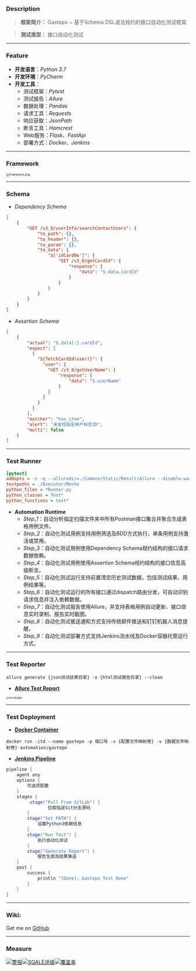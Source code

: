 ### Description

> **框架简介：** Gastepo ~ 基于Schema DSL语法规约的接口自动化测试框架

> **测试类型：** 接口自动化测试

***

### Feature

* **开发语言**：*Python 3.7*
* **开发环境**：*PyCharm*
* **开发工具**：
  * 测试框架：*Pytest*
  * 测试报告：*Allure*
  * 数据处理：*Pandas*
  * 请求工具：*Requests*
  * 响应获取：*JsonPath*
  * 断言工具：*Hamcrest*
  * Web服务：*Flask*、*FastApi*
  * 部署方式：*Docker*、*Jenkins*

***

### Framework

<img src="https://i.loli.net/2021/04/26/qsx8IdGPyQKc5fp.png" alt="Framework.png" style="zoom:55%;" />

***


### Schema

- *Dependency Schema*

```json
[
    {
        "GET /v3_0/userInfo/searchContactUsers": {
            "to_path": {},
            "to_header": {},
            "to_param": {},
            "to_data": {
                "$['idCardNo']": {
                  	"GET /v3_0/getCardId": {
                      	"response": {
                          	"data": "$.data.cardId"
                        }
                    }
                }
            }
        }
    }
]
```

- *Assertion Schema*

```json
[
    {
        "actual": "$.data[:].cardId",
        "expect": [
          {
            "${fetchCardId(user)}": {
              "user": {
                "GET /v3_0/getUserName": {
                  	"response": {
                      	"data": "$.userName"
                    }
                }
              }
            }
          }
        ],
        "matcher": "has_item",
        "alert": "未发现指定用户标签ID",
        "multi": false
    }
]
```

***

### Test Runner

```ini
[pytest]
addopts = -s -q --alluredir=./Common/Static/Result/Allure --disable-warnings
testpaths = ./Executor/Mente
python_files = *Runner.py
python_classes = Test*
python_functions = test*
```

- **Automation Runtime**
    - *Step_1*：自动分析指定扫描文件夹中所有Postman接口集合并聚合生成表格用例文件。
    - *Step_2*：自动化测试用例支持用例筛选及BDD方式执行，单条用例支持激活或禁用。
    - *Step_3*：自动化测试用例使用Dependency Schema规约结构的接口请求数据依赖。
    - *Step_4*：自动化测试用例使用Assertion Schema规约结构的接口信息高级断言。
    - *Step_5*：自动化测试运行支持前置清空历史测试数据，包括测试结果、用例结果等。
    - *Step_6*：自动化测试运行的所有接口通过dispatch路由分发，可自动识别请求信息并注入依赖数据。
    - *Step_7*：自动化测试报告使用Allure，并支持表格用例自动更新、接口信息实时录制、报告实时截图。
    - *Step_8*：自动化测试推送通知方式支持传统邮件推送和钉钉机器人消息提醒。
    - *Step_9*：自动化测试部署方式支持Jenkins流水线及Docker容器托管运行方式。

***

### Test Reporter

```shell
allure generate {json测试结果目录} -o {html测试报告目录} --clean
```

- <u>**Allure Test Report**</u>

<img src="https://i.loli.net/2021/04/22/9XmosLQtigcSv34.png" alt="Allure测试报告" style="zoom:40%;" />

***

### Test Deployment

- <u>**Docker Container**</u>

```shell
docker run -itd --name gastepo -p 端口号 -v {配置文件映射卷} -v {数据文件映射卷} automation/gastepo
```

- <u>**Jenkins Pipeline**</u>

```groovy
pipeline {
    agent any
    options {
        可选项配置
    }
    stages {
         stage("Pull From GitLab") {
        		拉取指定Git分支源码
        }
        stage("Set PATH") {
            设置Python3依赖信息
        }
        stage("Run Test") {
            执行自动化测试
        }
        stage("Generate Report") {
            报告生成及结果推送
    }
    post {
        success {
            println "[Done]: Gastepo Test Done"
        }
    }
}
```

***

### Wiki:

Get me on [GitHub](https://github.com/bleiler1234/gastepo)

***

### Measure

[![警报](http://10.16.168.70:9005/api/project_badges/measure?project=TaslyAutoTest&metric=alert_status)](http://10.16.168.70:9005/dashboard?id=TaslyAutoTest)[![SQALE评级](http://10.16.168.70:9005/api/project_badges/measure?project=TaslyAutoTest&metric=sqale_rating)](http://10.16.168.70:9005/dashboard?id=TaslyAutoTest)[![覆盖率](http://10.16.168.70:9005/api/project_badges/measure?project=TaslyAutoTest&metric=coverage)](http://10.16.168.70:9005/dashboard?id=TaslyAutoTest)

[^QA]: 583512498@qq.com

